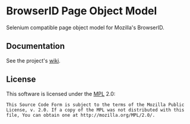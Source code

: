 **B**rowser**ID** **P**age **O**bject **M**odel
===============================================
Selenium compatible page object model for Mozilla's BrowserID.

Documentation
-------------
See the project's [wiki](https://github.com/mozilla/bidpom/wiki).

License
-------
This software is licensed under the [MPL](http://www.mozilla.org/MPL/2.0/) 2.0:

    This Source Code Form is subject to the terms of the Mozilla Public
    License, v. 2.0. If a copy of the MPL was not distributed with this
    file, You can obtain one at http://mozilla.org/MPL/2.0/.
